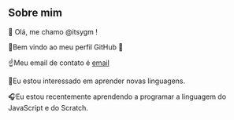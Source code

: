 ## Sobre mim
     
👋 Olá, me chamo @itsygm ! 
 
🙂Bem vindo ao meu perfil GitHub 👋
 
 ☝Meu email de contato é [email](martins.yara@escola.pr.gov.br)
 
 🦙Eu estou interessado em aprender novas linguagens.
 
 🎧Eu estou recentemente aprendendo a programar a linguagem do JavaScript e do Scratch.
